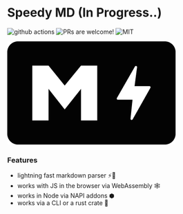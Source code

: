 # Speedy MD (In Progress..)
![github actions](https://github.com/YassinEldeeb/speedy-md/actions/workflows/Tests.yml/badge.svg)
![PRs are welcome!](https://img.shields.io/badge/PRs-welcome-brightgreen.svg)
![MIT](https://img.shields.io/badge/license-MIT-blue)

![Logo](https://github.com/YassinEldeeb/speedy-md/blob/main/images/small-logo.png)

### Features

- lightning fast markdown parser ⚡🚀
- works with JS in the browser via WebAssembly 🕸
- works in Node via NAPI addons ⬢
- works via a CLI or a rust crate 🦀
